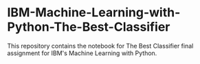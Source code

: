 # IBM-Machine-Learning-with-Python-The-Best-Classifier

This repository contains the notebook for The Best Classifier final assignment for IBM's Machine Learning with Python.
